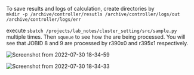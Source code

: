To save results and logs of calculation, create directories by  
```mkdir -p /archive/controller/resutls /archive/controller/logs/out /archive/controller/logs/err```

execute ```sbatch /projects/lab_notes/cluster_setting/src/sample.py``` multiple times. Then ```squeue``` to see how the are being processed.
You will see that JOBID 8 and 9 are processed by r390x0 and r395x1 respectively.

![Screenshot from 2022-07-30 18-34-59](https://user-images.githubusercontent.com/80142550/181904559-60fb26f2-3019-4b25-8fd1-a78a2aeeeeb7.png)


![Screenshot from 2022-07-30 18-34-33](https://user-images.githubusercontent.com/80142550/181904590-ed44e7e2-64ae-45e4-9f49-0ae9f5cbeaa4.png)
